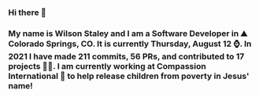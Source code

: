 ### Hi there 👋

### My name is Wilson Staley and I am a Software Developer in ⛰ Colorado Springs, CO.  It is currently Thursday, August 12 ⌚. In 2021 I have made 211 commits, 56 PRs, and contributed to 17 projects 👨‍💻. I am currently working at Compassion International 🏢 to help release children from poverty in Jesus' name!